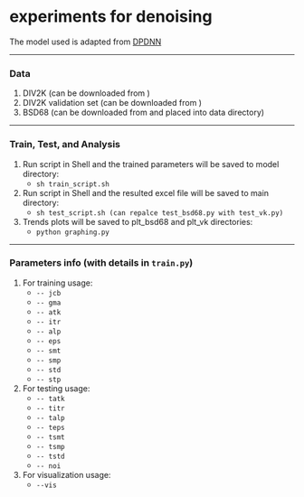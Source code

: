 # experiments for denoising
The model used is adapted from [DPDNN](https://github.com/WeishengDong/DPDNN/tree/master/DENOISE)

---
### Data
1. DIV2K (can be downloaded from []())
1. DIV2K validation set (can be downloaded from []())
3. BSD68 (can be downloaded from []() and placed into data directory)

---
### Train, Test, and Analysis
1. Run script in Shell and the trained parameters will be saved to model directory:
     - ```sh train_script.sh```  
2. Run script in Shell and the resulted excel file will be saved to main directory:
     - ```sh test_script.sh (can repalce test_bsd68.py with test_vk.py)```  
3. Trends plots will be saved to plt_bsd68 and plt_vk directories: 
     - ```python graphing.py```  
    
---
### Parameters info (with details in ```train.py```)
1. For training usage:
     - ```-- jcb```  
     - ```-- gma``` 
     - ```-- atk```  
     - ```-- itr``` 
     - ```-- alp``` 
     - ```-- eps```
     - ```-- smt```   
     - ```-- smp``` 
     - ```-- std``` 
     - ```-- stp``` 
2. For testing usage:
     - ```-- tatk``` 
     - ```-- titr``` 
     - ```-- talp``` 
     - ```-- teps``` 
     - ```-- tsmt```
     - ```-- tsmp```
     - ```-- tstd```
     - ```-- noi```    
3. For visualization usage: 
     - ```--vis```  
